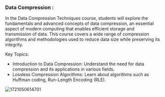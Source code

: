 ### Data Compression :

In the Data Compression Techniques course, students will explore the fundamentals and advanced concepts of data compression, an essential aspect of modern computing that enables efficient storage and transmission of data. This course covers a wide range of compression algorithms and methodologies used to reduce data size while preserving its integrity.

Key Topics:

- Introduction to Data Compression: Understand the need for data compression and its applications in various fields.
- Lossless Compression Algorithms: Learn about algorithms such as Huffman coding, Run-Length Encoding (RLE).
  
![1721050614701](https://github.com/user-attachments/assets/0981b354-863f-4402-bbad-957ea707242d)
